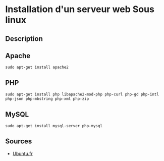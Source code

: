 # Installation d'un serveur web Sous linux

## Description

## Apache

```shell
sudo apt-get install apache2
```

## PHP

```shell
sudo apt-get install php libapache2-mod-php php-curl php-gd php-intl php-json php-mbstring php-xml php-zip
```

## MySQL

```shell
sudo apt-get install mysql-server php-mysql
```

## Sources

* [Ubuntu.fr](https://doc.ubuntu-fr.org/lamp)
